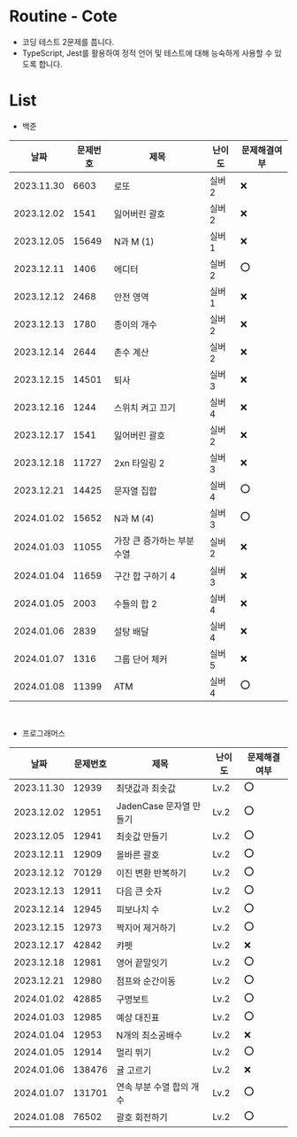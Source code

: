 # Routine - Cote

- 코딩 테스트 2문제를 풉니다.
- TypeScript, Jest를 활용하여 정적 언어 및 테스트에 대해 능숙하게 사용할 수 있도록 합니다.

# List

- 백준

| 날짜       | 문제번호 | 제목                       | 난이도 | 문제해결여부 |
| ---------- | -------- | -------------------------- | ------ | ------------ |
| 2023.11.30 | 6603     | 로또                       | 실버 2 | ❌           |
| 2023.12.02 | 1541     | 잃어버린 괄호              | 실버 2 | ❌           |
| 2023.12.05 | 15649    | N과 M (1)                  | 실버 1 | ❌           |
| 2023.12.11 | 1406     | 에디터                     | 실버 2 | ⭕️          |
| 2023.12.12 | 2468     | 안전 영역                  | 실버 1 | ❌           |
| 2023.12.13 | 1780     | 종이의 개수                | 실버 2 | ❌           |
| 2023.12.14 | 2644     | 촌수 계산                  | 실버 2 | ❌           |
| 2023.12.15 | 14501    | 퇴사                       | 실버 3 | ❌           |
| 2023.12.16 | 1244     | 스위치 켜고 끄기           | 실버 4 | ❌           |
| 2023.12.17 | 1541     | 잃어버린 괄호              | 실버 2 | ❌           |
| 2023.12.18 | 11727    | 2xn 타일링 2               | 실버 3 | ❌           |
| 2023.12.21 | 14425    | 문자열 집합                | 실버 4 | ⭕️          |
| 2024.01.02 | 15652    | N과 M (4)                  | 실버 3 | ⭕️          |
| 2024.01.03 | 11055    | 가장 큰 증가하는 부분 수열 | 실버 2 | ❌           |
| 2024.01.04 | 11659    | 구간 합 구하기 4           | 실버 3 | ❌           |
| 2024.01.05 | 2003     | 수들의 합 2                | 실버 4 | ❌           |
| 2024.01.06 | 2839     | 설탕 배달                  | 실버 4 | ❌           |
| 2024.01.07 | 1316     | 그룹 단어 체커             | 실버 5 | ❌           |
| 2024.01.08 | 11399    | ATM                        | 실버 4 | ⭕️          |

<br>

- 프로그래머스

| 날짜       | 문제번호 | 제목                     | 난이도 | 문제해결여부 |
| ---------- | -------- | ------------------------ | ------ | ------------ |
| 2023.11.30 | 12939    | 최댓값과 최솟값          | Lv.2   | ⭕️          |
| 2023.12.02 | 12951    | JadenCase 문자열 만들기  | Lv.2   | ⭕️          |
| 2023.12.05 | 12941    | 최솟값 만들기            | Lv.2   | ⭕️          |
| 2023.12.11 | 12909    | 올바른 괄호              | Lv.2   | ⭕️          |
| 2023.12.12 | 70129    | 이진 변환 반복하기       | Lv.2   | ⭕️          |
| 2023.12.13 | 12911    | 다음 큰 숫자             | Lv.2   | ⭕️          |
| 2023.12.14 | 12945    | 피보나치 수              | Lv.2   | ⭕️          |
| 2023.12.15 | 12973    | 짝지어 제거하기          | Lv.2   | ⭕️          |
| 2023.12.17 | 42842    | 캬펫                     | Lv.2   | ❌           |
| 2023.12.18 | 12981    | 영어 끝말잇기            | Lv.2   | ⭕️          |
| 2023.12.21 | 12980    | 점프와 순간이동          | Lv.2   | ⭕️          |
| 2024.01.02 | 42885    | 구명보트                 | Lv.2   | ⭕️          |
| 2024.01.03 | 12985    | 예상 대진표              | Lv.2   | ⭕️          |
| 2024.01.04 | 12953    | N개의 최소공배수         | Lv.2   | ❌           |
| 2024.01.05 | 12914    | 멀리 뛰기                | Lv.2   | ⭕️          |
| 2024.01.06 | 138476   | 귤 고르기                | Lv.2   | ❌           |
| 2024.01.07 | 131701   | 연속 부분 수열 합의 개수 | Lv.2   | ⭕️          |
| 2024.01.08 | 76502    | 괄호 회전하기            | Lv.2   | ⭕️          |
